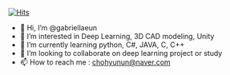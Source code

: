 [![Hits](https://hits.seeyoufarm.com/api/count/incr/badge.svg?url=https%3A%2F%2Fgithub.com%2Fgabriellaeun&count_bg=%2379C83D&title_bg=%23555555&icon=&icon_color=%23E7E7E7&title=hits&edge_flat=false)](https://hits.seeyoufarm.com)



- 👋 Hi, I’m @gabriellaeun
- 👀 I’m interested in Deep Learning, 3D CAD modeling, Unity
- 🌱 I’m currently learning python, C#, JAVA, C, C++
- 💞️ I’m looking to collaborate on deep learning project or study
- 📫 How to reach me : chohyunun@naver.com

<!---
gabriellaeun/gabriellaeun is a ✨ special ✨ repository because its `README.md` (this file) appears on your GitHub profile.
You can click the Preview link to take a look at your changes.
--->
